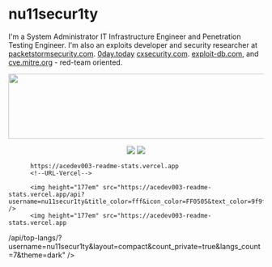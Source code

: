 # nu11secur1ty

I'm a System Administrator IT Infrastructure Engineer and Penetration Testing Engineer. I'm also an exploits developer and security researcher at 
[packetstormsecurity.com](https://packetstormsecurity.com/files/author/14758/).
[0day.today](https://0day.today/author/40474)
[cxsecurity.com](https://cxsecurity.com/author/nu11secur1ty/1/).
[exploit-db.com](https://www.exploit-db.com/?author=10359), and
[cve.mitre.org](https://github.com/nu11secur1ty/CVE-mitre) - red-team oriented.

<p align="center">
<a href="https://www.nu11secur1ty.com/"><img src="https://github.com/nu11secur1ty/nu11secur1ty/blob/master/logo/logo300.png" width="519" height="129"/></a>
</p>

<!--Plugin website + followers-->
<p align="center">
        <a href="https://www.nu11secur1ty.com/"><img src="https://img.shields.io/website?style=for-the-badge&url=https%3A%2F%2Fwww.nu11secur1ty.com%2F"></a>
    <a href="https://github.com/nu11secur1ty"><img src="https://img.shields.io/github/followers/nu11secur1ty?style=for-the-badge&logo=github&logoColor=ffffff&labelColor=1a1a1a&color=802000"></a>
</p>
<!--Plugin website + followers-->

<!--Panel
<div align="center">
  <a href="https://github.com/nu11secur1ty">
          <!--URL-Veracel-->
          https://acedev003-readme-stats.vercel.app
          <!--URL-Vercel-->
          
          <img height="177em" src="https://acedev003-readme-stats.vercel.app/api?username=nu11secur1ty&title_color=fff&icon_color=FF0505&text_color=9f9f9f&bg_color=151515&show_icons=true" />
          <img height="177em" src="https://acedev003-readme-stats.vercel.app
/api/top-langs/?username=nu11secur1ty&layout=compact&count_private=true&langs_count=7&theme=dark" />
          <!--Streak
<img height="177em" src="https://github-readme-streak-stats.herokuapp.com/?user=nu11secur1ty&theme=dark&hide_border=false"/>
Streak-->
</div>
<!--Panel
